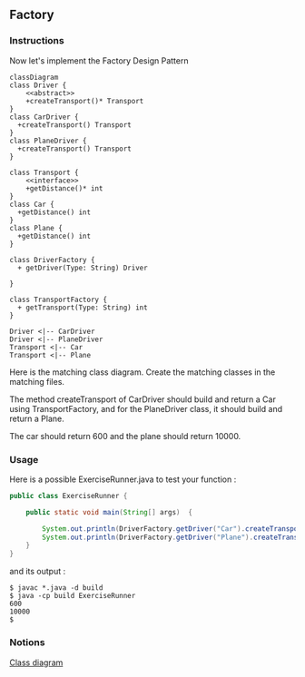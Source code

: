 ## Factory

### Instructions

Now let's implement the Factory Design Pattern

```mermaid
classDiagram
class Driver {
    <<abstract>>
    +createTransport()* Transport
}
class CarDriver {
  +createTransport() Transport
}
class PlaneDriver {
  +createTransport() Transport
}

class Transport {
    <<interface>>
    +getDistance()* int
}
class Car {
  +getDistance() int
}
class Plane {
  +getDistance() int
}

class DriverFactory {
  + getDriver(Type: String) Driver
  
}

class TransportFactory {
  + getTransport(Type: String) int
}

Driver <|-- CarDriver
Driver <|-- PlaneDriver
Transport <|-- Car
Transport <|-- Plane
```

Here is the matching class diagram. Create the matching classes in the matching files.

The method createTransport of CarDriver should build and return a Car using TransportFactory, and for the PlaneDriver class, it should build and return a Plane.

The car should return 600 and the plane should return 10000.

### Usage

Here is a possible ExerciseRunner.java to test your function :

```java
public class ExerciseRunner {

    public static void main(String[] args)  {

        System.out.println(DriverFactory.getDriver("Car").createTransport().getDistance());
        System.out.println(DriverFactory.getDriver("Plane").createTransport().getDistance());
    }
}
```
          
and its output :
```shell
$ javac *.java -d build
$ java -cp build ExerciseRunner 
600
10000
$
```

### Notions
[Class diagram](https://fr.wikipedia.org/wiki/Diagramme_de_classes)  